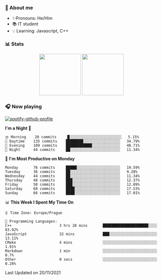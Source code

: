### 👋 About me

- ✨Pronouns: He/Him
- 📚 IT student
- 💡 Learning: Javascript, C++

### 📊 Stats
<p align="center">
  <img height="137px" src="https://github-readme-stats-ashy-seven.vercel.app/api?username=Nanoslav&count_private=true&theme=dark&show_icons=true" />
  <img height="137px" src="https://github-readme-stats-ashy-seven.vercel.app/api/top-langs?username=Nanoslav&count_private=true&layout=compact&theme=dark" />
</p>

### 🎧 Now playing
[![spotify-github-profile](https://spotify-github-profile.vercel.app/api/view?uid=g509347fts6blldcmm8uxhzib&cover_image=true&theme=novatorem)](https://spotify-github-profile.vercel.app/api/view?uid=g509347fts6blldcmm8uxhzib&redirect=true)

<!--START_SECTION:waka-->
**I'm a Night 🦉** 

```text
🌞 Morning    20 commits     █░░░░░░░░░░░░░░░░░░░░░░░░   5.15% 
🌆 Daytime    135 commits    ████████░░░░░░░░░░░░░░░░░   34.79% 
🌃 Evening    189 commits    ████████████░░░░░░░░░░░░░   48.71% 
🌙 Night      44 commits     ██░░░░░░░░░░░░░░░░░░░░░░░   11.34%

```
📅 **I'm Most Productive on Monday** 

```text
Monday       76 commits     █████░░░░░░░░░░░░░░░░░░░░   19.59% 
Tuesday      36 commits     ██░░░░░░░░░░░░░░░░░░░░░░░   9.28% 
Wednesday    44 commits     ██░░░░░░░░░░░░░░░░░░░░░░░   11.34% 
Thursday     48 commits     ███░░░░░░░░░░░░░░░░░░░░░░   12.37% 
Friday       50 commits     ███░░░░░░░░░░░░░░░░░░░░░░   12.89% 
Saturday     68 commits     ████░░░░░░░░░░░░░░░░░░░░░   17.53% 
Sunday       66 commits     ████░░░░░░░░░░░░░░░░░░░░░   17.01%

```


📊 **This Week I Spent My Time On** 

```text
⌚︎ Time Zone: Europe/Prague

💬 Programming Languages: 
C++                      3 hrs 28 mins       █████████████████████░░░░   83.92% 
JavaScript               32 mins             ███░░░░░░░░░░░░░░░░░░░░░░   13.11% 
CMake                    4 mins              ░░░░░░░░░░░░░░░░░░░░░░░░░   1.91% 
Markdown                 1 min               ░░░░░░░░░░░░░░░░░░░░░░░░░   0.7% 
Other                    0 secs              ░░░░░░░░░░░░░░░░░░░░░░░░░   0.28%

```


 Last Updated on 20/11/2021
<!--END_SECTION:waka-->

<!--
**Nanoslav/Nanoslav** is a ✨ _special_ ✨ repository because its `README.md` (this file) appears on your GitHub profile.

Here are some ideas to get you started:

- 🔭 I’m currently working on ...
- 🌱 I’m currently learning ...
- 👯 I’m looking to collaborate on ...
- 🤔 I’m looking for help with ...
- 💬 Ask me about ...
- 📫 How to reach me: ...
- 😄 Pronouns: ...
- ⚡ Fun fact: ...
-->
